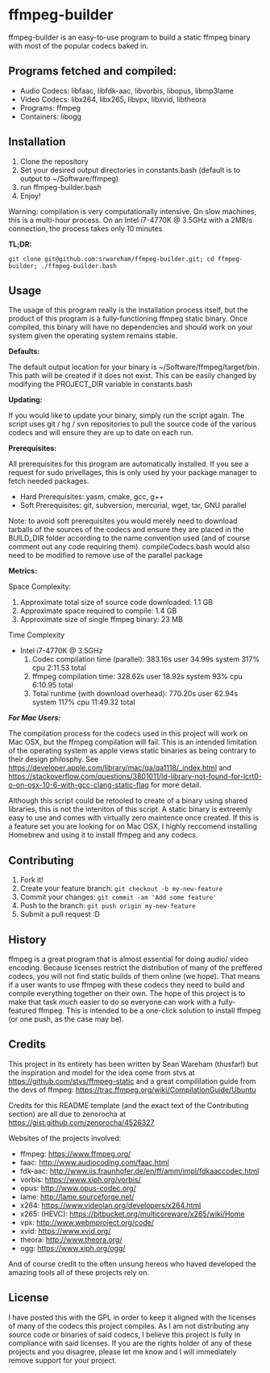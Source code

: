 ffmpeg-builder
==============

ffmpeg-builder is an easy-to-use program to build a static ffmpeg binary with most of the popular codecs baked in.

## Programs fetched and compiled:

* Audio Codecs: libfaac, libfdk-aac, libvorbis, libopus, libmp3lame
* Video Codecs: libx264, libx265, libvpx, libxvid, libtheora
* Programs: ffmpeg
* Containers: libogg

## Installation

1. Clone the repository
2. Set your desired output directories in constants.bash (default is to output to ~/Software/ffmpeg)
3. run ffmpeg-builder.bash
4. Enjoy!


Warning: compilation is very computationally intensive. On slow machines, this is a multi-hour process.
On an Intel i7-4770K @ 3.5GHz with a 2MB/s connection, the process takes only 10 minutes

**TL;DR:**

    git clone git@github.com:srwareham/ffmpeg-builder.git; cd ffmpeg-builder; ./ffmpeg-builder.bash

## Usage

The usage of this program really is the installation process itself, but the product of this program is a fully-functioning ffmpeg static binary.  Once compiled, this binary will have no dependencies and should work on your system given the operating system remains stable.

**Defaults:**

The default output location for your binary is ~/Software/ffmpeg/target/bin.  This path will be created if it does not exist.  This can be easily changed by modifying the PROJECT_DIR variable in constants.bash

**Updating:**

If you would like to update your binary, simply run the script again.  The script uses git / hg / svn repositories to pull the source code of the various codecs and will ensure they are up to date on each run.

**Prerequisites:**

All prerequisites for this program are automatically installed.  If you see a request for sudo privellages, this is only used by your package manager to fetch needed packages.

* Hard Prerequisites: yasm, cmake, gcc, g++
* Soft Prerequisites: git, subversion, mercurial, wget, tar, GNU parallel

Note: to avoid soft prerequisites you would merely need to download tarballs of the sources of the codecs and ensure they are placed in the BUILD_DIR folder according to the name convention used (and of course comment out any code requiring them).  compileCodecs.bash would also need to be modified to remove use of the parallel package

**Metrics:**

Space Complexity:

1. Approximate total size of source code downloaded: 1.1 GB
2. Approximate space required to compile: 1.4 GB
3. Approximate size of single ffmpeg binary: 23 MB

Time Complexity

* Intel i7-4770K @ 3.5GHz
  1. Codec compilation time (parallel): 383.16s user 34.99s system 317% cpu 2:11.53 total
  2. ffmpeg compilation time: 328.62s user 18.92s system 93% cpu 6:10.95 total
  3. Total runtime (with download overhead): 770.20s user 62.94s system 117% cpu 11:49.32 total


**_For Mac Users:_**

The compilation process for the codecs used in this project will work on Mac OSX, but the ffmpeg compilation will fail.  This is an intended limitation of the operating system as apple views static binaries as being contrary to their design philosphy.  See https://developer.apple.com/library/mac/qa/qa1118/_index.html and  https://stackoverflow.com/questions/3801011/ld-library-not-found-for-lcrt0-o-on-osx-10-6-with-gcc-clang-static-flag for more detail.

Although this script could be retooled to create of a binary using shared libraries, this is not the inteniton of this script. A static binary is extreemly easy to use and comes with virtually zero maintence once created.  If this is a feature set you are looking for on Mac OSX, I highly reccomend installing Homebrew and using it to install ffmpeg and any codecs.

## Contributing

1. Fork it!
2. Create your feature branch: `git checkout -b my-new-feature`
3. Commit your changes: `git commit -am 'Add some feature'`
4. Push to the branch: `git push origin my-new-feature`
5. Submit a pull request :D

## History

ffmpeg is a great program that is almost essential for doing audio/ video encoding.  Because licenses restrict the distribution of many of the preffered codecs, you will not find static builds of them online (we hope).  That means if a user wants to use ffmpeg with these codecs they need to build and compile everything together on their own.  The hope of this project is to make that task _much_ easier to do so everyone can work with a fully-featured ffmpeg.  This is intended to be a one-click solution to install ffmpeg (or one push, as the case may be).  

## Credits

This project in its entirety has been written by Sean Wareham (thusfar!) but the inspiration and model for the idea come from stvs at https://github.com/stvs/ffmpeg-static and a great compililation guide from the devs of ffmpeg: https://trac.ffmpeg.org/wiki/CompilationGuide/Ubuntu

Credits for this README template (and the exact text of the Contributing section) are all due to zenorocha at https://gist.github.com/zenorocha/4526327

Websites of the projects involved:

* ffmpeg: https://www.ffmpeg.org/
* faac: http://www.audiocoding.com/faac.html
* fdk-aac: http://www.iis.fraunhofer.de/en/ff/amm/impl/fdkaaccodec.html
* vorbis: https://www.xiph.org/vorbis/
* opus: http://www.opus-codec.org/
* lame: http://lame.sourceforge.net/
* x264: https://www.videolan.org/developers/x264.html
* x265: (HEVC): https://bitbucket.org/multicoreware/x265/wiki/Home
* vpx: http://www.webmproject.org/code/
* xvid: https://www.xvid.org/
* theora: http://www.theora.org/
* ogg: https://www.xiph.org/ogg/
 
And of course credit to the often unsung hereos who haved developed the amazing tools all of these projects rely on.

## License

I have posted this with the GPL in order to keep it aligned with the licenses of many of the codecs this project compiles.  As I am not distributing any source code or binaries of said codecs, I believe this project is fully in compliance with said licenses.  If you are the rights holder of any of these projects and you disagree, please let me know and I will immediately remove support for your project.
